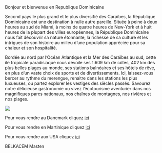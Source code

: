 Bonjour et bienvenue en Republique Dominicaine

Second pays le plus grand et le plus diversifié des Caraïbes, la République Dominicaine est une destination à nulle autre pareille. Située à peine à deux heures au sud de Miami, à moins de quatre heures de New-York et à huit heures de la plupart des villes européennes, la République Dominicaine nous fait découvrir sa nature étonnante, la richesse de sa culture et les intrigues de son histoire au milieu d’une population appréciée pour sa chaleur et son hospitalité.

Bordée au nord par l’Océan Atlantique et la Mer des Caraïbes au sud, cette ile tropicale paradisiaque nous dévoile ses  1.609 km de côtes, 402 km des plus belles plages au monde, ses stations balnéaires et ses hôtels de rêve, en plus d’un vaste choix de sports et de divertissements. Ici, laissez-vous bercer au rythme du merengue, renaitre dans les stations  les plus luxueuses, ou partez explorer les vestiges des siècles passés. Savourez  notre délicieuse gastronomie ou vivez l’écotourisme aventurier dans nos magnifiques parcs nationaux, nos chaînes de montagnes, nos rivières et nos plages.

<img src="https://cdn-s-www.bienpublic.com/images/41E92E9B-67D8-4D6B-A1B1-6CD26682C2BA/NW_raw/une-plage-de-la-petite-ile-de-cayo-levantado-a-samana-en-republique-dominicaine-photo-shutterstock-nikolay-antonov-1641062174.jpg"/>

Pour vous rendre au Danemark cliquez <a href="/danemark.md">ici</a>

Pour vous rendre en Martinique cliquez <a href="/martinique.md">ici</a>

Pour vous rendre aux USA cliquez <a href="/usa.md">ici</a>


BELKACEM Masten
